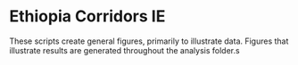 # Ethiopia Corridors IE

These scripts create general figures, primarily to illustrate data. Figures that illustrate results are generated throughout the analysis folder.s
